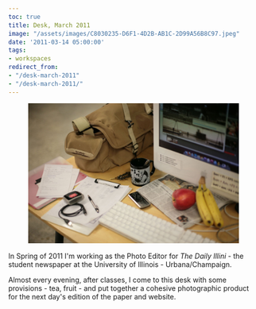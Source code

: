 ```yaml
---
toc: true
title: Desk, March 2011
image: "/assets/images/C8030235-D6F1-4D2B-AB1C-2D99A56B8C97.jpeg"
date: '2011-03-14 05:00:00'
tags:
- workspaces
redirect_from:
- "/desk-march-2011"
- "/desk-march-2011/"
---
```


<figure class="kg-card kg-image-card"><img src="/assets/images/C8030235-D6F1-4D2B-AB1C-2D99A56B8C97.jpeg" /></figure>

In Spring of 2011 I'm working as the Photo Editor for _The Daily Illini_ - the student newspaper at the University of Illinois - Urbana/Champaign.

Almost every evening, after classes, I come to this desk with some provisions - tea, fruit - and put together a cohesive photographic product for the next day's edition of the paper and website.

